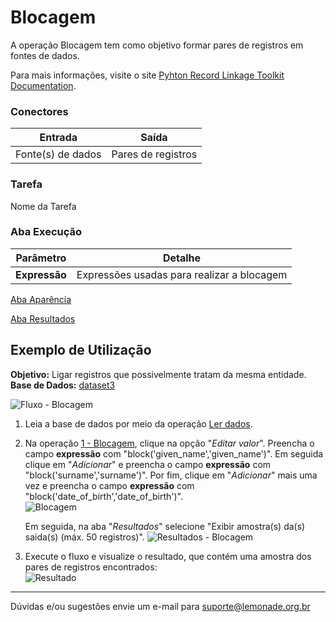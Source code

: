 # Blocagem
A operação Blocagem tem como objetivo formar pares de registros em fontes de dados.

Para mais informações, visite o site [Pyhton Record Linkage Toolkit Documentation](https://recordlinkage.readthedocs.io/en/latest/index.html).
### Conectores
| Entrada | Saída |
| --- | --- |
| Fonte(s) de dados | Pares de registros |

### Tarefa
Nome da Tarefa

### Aba Execução
| Parâmetro | Detalhe |
| --- | --- |
| **Expressão** | Expressões usadas para realizar a blocagem |

[Aba Aparência][1]

[Aba Resultados][2]


## Exemplo de Utilização
**Objetivo:** Ligar registros que possivelmente tratam da mesma entidade.\
**Base de Dados:** [dataset3][3]

![Fluxo - Blocagem](/img/sklearn/resolucao_de_entidades/blocagem/imagem1.png)

1. Leia a base de dados por meio da operação [Ler dados][4].

2. Na operação [1 - Blocagem][5], clique na opção "*Editar valor*". Preencha o campo **expressão** com "block('given_name','given_name')". Em seguida clique em "*Adicionar*" e preencha o campo **expressão** com "block('surname','surname')". Por fim, clique em "*Adicionar*" mais uma vez e preencha o campo **expressão** com "block('date_of_birth','date_of_birth')".\
   ![Blocagem](/img/sklearn/resolucao_de_entidades/blocagem/imagem2.png)

   Em seguida, na aba "*Resultados*" selecione "Exibir amostra(s) da(s) saida(s) (máx. 50 registros)".
   ![Resultados - Blocagem](/img/sklearn/resolucao_de_entidades/blocagem/imagem3.png)

3. Execute o fluxo e visualize o resultado, que contém uma amostra dos pares de registros encontrados:\
   ![Resultado](/img/sklearn/resolucao_de_entidades/blocagem/imagem4.png)




---
Dúvidas e/ou sugestões envie um e-mail para suporte@lemonade.org.br

[1]: /pt-br/sklearn/documentacao-geral/aba-aparencia.html
[2]: /pt-br/sklearn/documentacao-geral/aba-resultados.html
[3]: /pt-br/sklearn/base-de-dados/#dataset3
[4]: /pt-br/sklearn/entrada-e-saida/ler-dados.html
[5]: /pt-br/sklearn/entrada-e-saida/blocagem.html